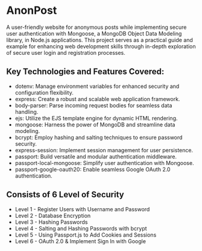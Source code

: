 # AnonPost
A user-friendly website for anonymous posts while implementing secure user authentication with Mongoose, a MongoDB Object Data Modeling library, in Node.js applications. This project serves as a practical guide and example for enhancing web development skills through in-depth exploration of secure user login and registration processes.

## Key Technologies and Features Covered:

- dotenv: Manage environment variables for enhanced security and configuration flexibility.
- express: Create a robust and scalable web application framework.
- body-parser: Parse incoming request bodies for seamless data handling.
- ejs: Utilize the EJS template engine for dynamic HTML rendering.
- mongoose: Harness the power of MongoDB and streamline data modeling.
- bcrypt: Employ hashing and salting techniques to ensure password security.
- express-session: Implement session management for user persistence.
- passport: Build versatile and modular authentication middleware.
- passport-local-mongoose: Simplify user authentication with Mongoose.
- passport-google-oauth20: Enable seamless Google OAuth 2.0 authentication.


## Consists of 6 Level of Security

- Level 1 - Register Users with Username and Password
- Level 2 - Database Encryption
- Level 3 - Hashing Passwords
- Level 4 - Salting and Hashing Passwords with bcrypt
- Level 5 - Using Passport.js to Add Cookies and Sessions
- Level 6 - OAuth 2.0 & Implement Sign In with Google
